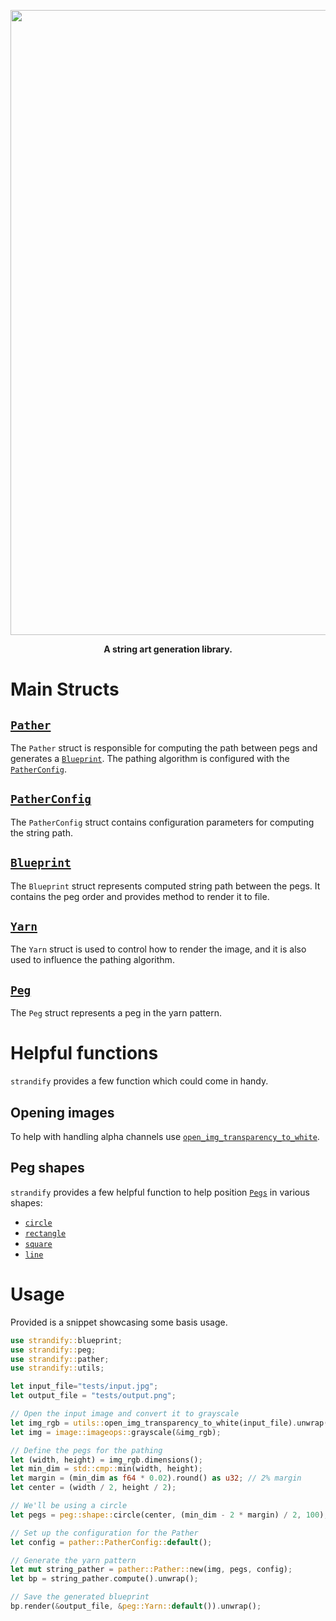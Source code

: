 <p align="center"><img src="https://i.imgur.com/4jvon2p.png" width="1000"></p>
<p align="center"><b>A string art generation library.</b></p>

# Main Structs

## [`Pather`](crate::pather::Pather)

The `Pather` struct is responsible for computing the path between pegs and generates a [`Blueprint`](crate::blueprint::Blueprint). The pathing algorithm is configured with the [`PatherConfig`](crate::pather::PatherConfig).

## [`PatherConfig`](crate::pather::PatherConfig)

The `PatherConfig` struct contains configuration parameters for computing the string path.

## [`Blueprint`](crate::blueprint::Blueprint)

The `Blueprint` struct represents computed string path between the pegs. It contains the peg order and provides method to render it to file.

## [`Yarn`](crate::peg::Yarn)

The `Yarn` struct is used to control how to render the image, and it is also used to influence the pathing algorithm.

## [`Peg`](crate::peg::Peg)

The `Peg` struct represents a peg in the yarn pattern.

# Helpful functions

`strandify` provides a few function which could come in handy.

## Opening images

To help with handling alpha channels use [`open_img_transparency_to_white`](crate::utils::open_img_transparency_to_white).

## Peg shapes

`strandify` provides a few helpful function to help position [`Pegs`](crate::peg::Peg) in various shapes:

- [`circle`](crate::peg::shape::circle)
- [`rectangle`](crate::peg::shape::rectangle)
- [`square`](crate::peg::shape::square)
- [`line`](<crate::peg::shape::line()>)

# Usage

Provided is a snippet showcasing some basis usage.

```rust
use strandify::blueprint;
use strandify::peg;
use strandify::pather;
use strandify::utils;

let input_file="tests/input.jpg";
let output_file = "tests/output.png";

// Open the input image and convert it to grayscale
let img_rgb = utils::open_img_transparency_to_white(input_file).unwrap();
let img = image::imageops::grayscale(&img_rgb);

// Define the pegs for the pathing
let (width, height) = img_rgb.dimensions();
let min_dim = std::cmp::min(width, height);
let margin = (min_dim as f64 * 0.02).round() as u32; // 2% margin
let center = (width / 2, height / 2);

// We'll be using a circle
let pegs = peg::shape::circle(center, (min_dim - 2 * margin) / 2, 100);

// Set up the configuration for the Pather
let config = pather::PatherConfig::default();

// Generate the yarn pattern
let mut string_pather = pather::Pather::new(img, pegs, config);
let bp = string_pather.compute().unwrap();

// Save the generated blueprint
bp.render(&output_file, &peg::Yarn::default()).unwrap();
```
